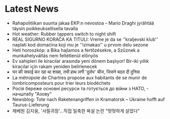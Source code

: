 # Latest News
-  Rahapolitiikan suunta jakaa EKP:n nevostoa – Mario Draghi jyrähtää täysin poikkeuksellisella tavalla
-  Hot weather: Rubber tappers switch to night shift
-  REAL SIGURNO KORAČA KA TITULI: Vreme je da se ''kraljevski klub'' naplati kod domaćina koji mu je ''izmakao'' u prvom delu sezone
-  Heti horoszkóp: a Bika hajlamos a fertőzésekre, a Szűznek a munkahelyváltás nem feltétlenül előnyös
-  Ev sahipleri ile kiracılar arasında yeni dönem başlıyor! Bir-iki yıllık kiracılar için rakam yeniden belirlenecek
-  घर की सफाई कर रहा था शख्‍स, तभी हाथ लगी 'दुर्लभ' चीज, जिसने बदल दी दुनिया
-  La métropole de Chartres propose aux habitants de se munir de lombricomposteurs pour trier leurs biodéchets
-  Росія береже основні ресурси та готується до війни з НАТО, - начштабу "Азову"
-  Newsblog: Tote nach Raketenangriffen in Kramatorsk – Ukraine hofft auf Taurus-Lieferung
-  제베원 김지웅, '사필귀정'…직접 일축한 욕설 논란 "떳떳하게 살았다"
